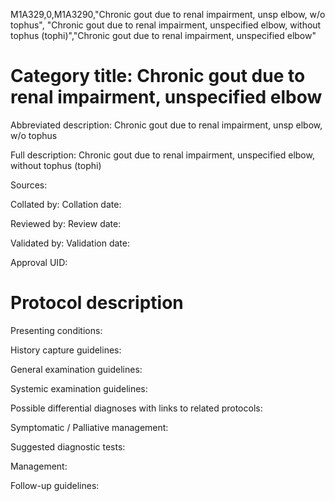 M1A329,0,M1A3290,"Chronic gout due to renal impairment, unsp elbow, w/o tophus", "Chronic gout due to renal impairment, unspecified elbow, without tophus (tophi)","Chronic gout due to renal impairment, unspecified elbow"
# Category title: Chronic gout due to renal impairment, unspecified elbow

Abbreviated description: Chronic gout due to renal impairment, unsp elbow, w/o tophus

Full description: Chronic gout due to renal impairment, unspecified elbow, without tophus (tophi)

Sources:

Collated by:
Collation date:

Reviewed by:
Review date:

Validated by:
Validation date:

Approval UID:

# Protocol description

Presenting conditions:

History capture guidelines:

General examination guidelines:

Systemic examination guidelines:

Possible differential diagnoses with links to related protocols:

Symptomatic / Palliative management:

Suggested diagnostic tests:

Management:

Follow-up guidelines:
